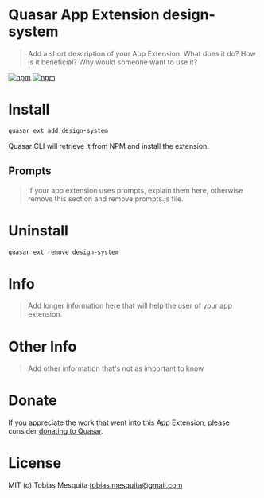 # Quasar App Extension design-system

> Add a short description of your App Extension. What does it do? How is it beneficial? Why would someone want to use it?

[![npm](https://img.shields.io/npm/v/quasar-app-extension-design-system.svg?label=quasar-app-extension-design-system)](https://www.npmjs.com/package/quasar-app-extension-design-system)
[![npm](https://img.shields.io/npm/dt/quasar-app-extension-design-system.svg)](https://www.npmjs.com/package/quasar-app-extension-design-system)

# Install
```bash
quasar ext add design-system
```
Quasar CLI will retrieve it from NPM and install the extension.

## Prompts

> If your app extension uses prompts, explain them here, otherwise remove this section and remove prompts.js file.

# Uninstall
```bash
quasar ext remove design-system
```

# Info
> Add longer information here that will help the user of your app extension.

# Other Info
> Add other information that's not as important to know

# Donate
If you appreciate the work that went into this App Extension, please consider [donating to Quasar](https://donate.quasar.dev).

# License
MIT (c) Tobias Mesquita <tobias.mesquita@gmail.com>
